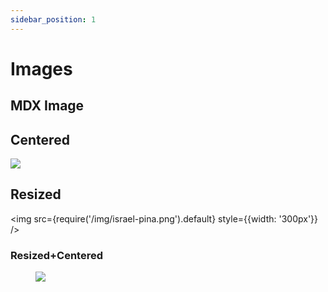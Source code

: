 ```yaml
---
sidebar_position: 1
---
```


# Images

## MDX Image

## Centered

![](/img/logo.svg)

## Resized

<img src={require('/img/israel-pina.png').default} style={{width: '300px'}} />

### Resized+Centered

<figure style={{textAlign: 'center'}}>
  <img src={require('/img/israel-pina.png').default} style={{width: '400px'}} />
</figure>

&#x20;
